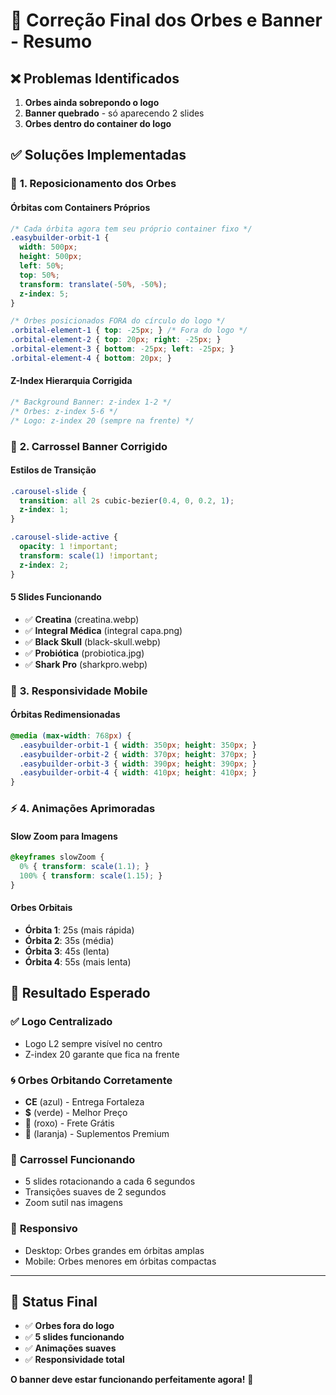 # 🔧 Correção Final dos Orbes e Banner - Resumo

## ❌ **Problemas Identificados**
1. **Orbes ainda sobrepondo o logo** 
2. **Banner quebrado** - só aparecendo 2 slides
3. **Orbes dentro do container do logo**

## ✅ **Soluções Implementadas**

### 🎯 **1. Reposicionamento dos Orbes**

#### **Órbitas com Containers Próprios**
```css
/* Cada órbita agora tem seu próprio container fixo */
.easybuilder-orbit-1 {
  width: 500px;
  height: 500px;
  left: 50%;
  top: 50%;
  transform: translate(-50%, -50%);
  z-index: 5;
}

/* Orbes posicionados FORA do círculo do logo */
.orbital-element-1 { top: -25px; } /* Fora do logo */
.orbital-element-2 { top: 20px; right: -25px; }
.orbital-element-3 { bottom: -25px; left: -25px; }
.orbital-element-4 { bottom: 20px; }
```

#### **Z-Index Hierarquia Corrigida**
```css
/* Background Banner: z-index 1-2 */
/* Orbes: z-index 5-6 */
/* Logo: z-index 20 (sempre na frente) */
```

### 🎠 **2. Carrossel Banner Corrigido**

#### **Estilos de Transição**
```css
.carousel-slide {
  transition: all 2s cubic-bezier(0.4, 0, 0.2, 1);
  z-index: 1;
}

.carousel-slide-active {
  opacity: 1 !important;
  transform: scale(1) !important;
  z-index: 2;
}
```

#### **5 Slides Funcionando**
- ✅ **Creatina** (creatina.webp)
- ✅ **Integral Médica** (integral capa.png)
- ✅ **Black Skull** (black-skull.webp)
- ✅ **Probiótica** (probiotica.jpg)
- ✅ **Shark Pro** (sharkpro.webp)

### 📱 **3. Responsividade Mobile**

#### **Órbitas Redimensionadas**
```css
@media (max-width: 768px) {
  .easybuilder-orbit-1 { width: 350px; height: 350px; }
  .easybuilder-orbit-2 { width: 370px; height: 370px; }
  .easybuilder-orbit-3 { width: 390px; height: 390px; }
  .easybuilder-orbit-4 { width: 410px; height: 410px; }
}
```

### ⚡ **4. Animações Aprimoradas**

#### **Slow Zoom para Imagens**
```css
@keyframes slowZoom {
  0% { transform: scale(1.1); }
  100% { transform: scale(1.15); }
}
```

#### **Orbes Orbitais**
- **Órbita 1**: 25s (mais rápida)
- **Órbita 2**: 35s (média)
- **Órbita 3**: 45s (lenta)
- **Órbita 4**: 55s (mais lenta)

## 🎯 **Resultado Esperado**

### ✅ **Logo Centralizado**
- Logo L2 sempre visível no centro
- Z-index 20 garante que fica na frente

### 🌀 **Orbes Orbitando Corretamente**
- **CE** (azul) - Entrega Fortaleza
- **$** (verde) - Melhor Preço  
- **🚚** (roxo) - Frete Grátis
- **💊** (laranja) - Suplementos Premium

### 🎠 **Carrossel Funcionando**
- 5 slides rotacionando a cada 6 segundos
- Transições suaves de 2 segundos
- Zoom sutil nas imagens

### 📱 **Responsivo**
- Desktop: Orbes grandes em órbitas amplas
- Mobile: Orbes menores em órbitas compactas

---

## 🚀 **Status Final**
- ✅ **Orbes fora do logo**
- ✅ **5 slides funcionando**
- ✅ **Animações suaves**
- ✅ **Responsividade total**

**O banner deve estar funcionando perfeitamente agora!** 🎉
